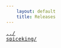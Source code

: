 ```yaml
---
    layout: default
    title: Releases
---
```

<pre>
<a href="../">../</a>
<a href="spiceking/">spiceking/</a>
</pre>
